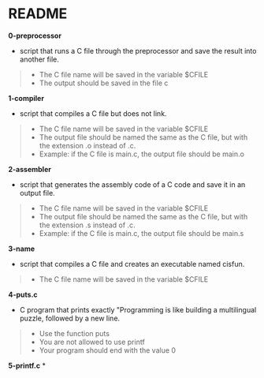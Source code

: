 # README 

**0-preprocessor**
* script that runs a C file through the preprocessor and save the result into another file.

> * The C file name will be saved in the variable $CFILE
> * The output should be saved in the file c

**1-compiler**
* script that compiles a C file but does not link.

> * The C file name will be saved in the variable $CFILE
> * The output file should be named the same as the C file, but with the extension .o instead of .c.
> * Example: if the C file is main.c, the output file should be main.o

**2-assembler**
* script that generates the assembly code of a C code and save it in an output file.

> * The C file name will be saved in the variable $CFILE
> * The output file should be named the same as the C file, but with the extension .s instead of .c.
> * Example: if the C file is main.c, the output file should be main.s

**3-name**
* script that compiles a C file and creates an executable named cisfun.

> * The C file name will be saved in the variable $CFILE

**4-puts.c**
*  C program that prints exactly "Programming is like building a multilingual puzzle, followed by a new line.

> * Use the function puts
> * You are not allowed to use printf
> * Your program should end with the value 0

**5-printf.c**
* 

